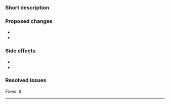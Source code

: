 ### Short description

<!-- Describe this PR in one or two sentences. -->

### Proposed changes

<!-- Describe this PR in more detail. -->

-
-

### Side effects

<!-- List all related components that have not been explicitly changed but may be affected by this PR -->

-
-

### Resolved issues

<!-- List all issues which should be closed when this PR is merged. -->

Fixes: #

---

<!--
DOR:
- [Release notes](https://github.com/Integreat/integreat-react-native-app/blob/develop/docs/contributing.md#release-notes) have been added for user visible changes
- Linting: `yarn lint`
- Typescript: `yarn ts:check`
- Prettier: `yarn prettier`
- Unit tests: `yarn test`
- -->
